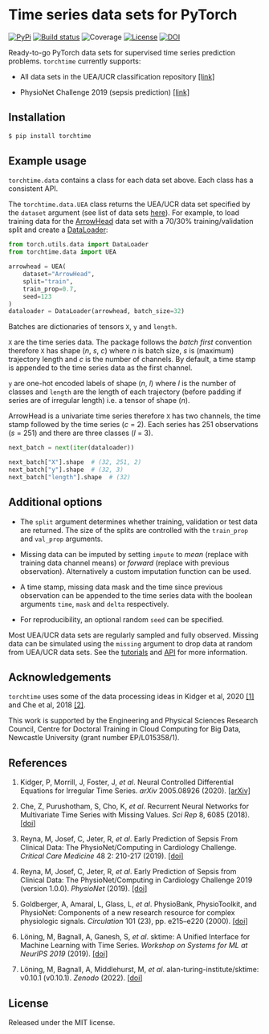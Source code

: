 # Time series data sets for PyTorch

[![PyPi](https://img.shields.io/pypi/v/torchtime)](https://pypi.org/project/torchtime)
[![Build status](https://img.shields.io/github/workflow/status/philipdarke/torchtime/build.svg)](https://github.com/philipdarke/torchtime/actions/workflows/build.yml)
![Coverage](https://philipdarke.com/torchtime/assets/coverage-badge.svg)
[![License](https://img.shields.io/github/license/philipdarke/torchtime.svg)](https://github.com/philipdarke/torchtime/blob/main/LICENSE)
[![DOI](https://zenodo.org/badge/475093888.svg)](https://zenodo.org/badge/latestdoi/475093888)

Ready-to-go PyTorch data sets for supervised time series prediction problems. `torchtime` currently supports:

* All data sets in the UEA/UCR classification repository [[link]](https://www.timeseriesclassification.com/)

* PhysioNet Challenge 2019 (sepsis prediction) [[link]](https://physionet.org/content/challenge-2019/1.0.0/)

## Installation

```bash
$ pip install torchtime
```

## Example usage

`torchtime.data` contains a class for each data set above. Each class has a consistent API.

The `torchtime.data.UEA` class returns the UEA/UCR data set specified by the `dataset` argument (see list of data sets [here](https://www.timeseriesclassification.com/dataset.php)). For example, to load training data for the [ArrowHead](https://www.timeseriesclassification.com/description.php?Dataset=ArrowHead) data set with a 70/30% training/validation split and create a [DataLoader](https://pytorch.org/docs/stable/data.html#torch.utils.data.DataLoader):

```python
from torch.utils.data import DataLoader
from torchtime.data import UEA

arrowhead = UEA(
    dataset="ArrowHead",
    split="train",
    train_prop=0.7,
    seed=123
)
dataloader = DataLoader(arrowhead, batch_size=32)
```

Batches are dictionaries of tensors `X`, `y` and `length`.

`X` are the time series data. The package follows the *batch first* convention therefore `X` has shape (*n*, *s*, *c*) where *n* is batch size, *s* is (maximum) trajectory length and *c* is the number of channels. By default, a time stamp is appended to the time series data as the first channel.

`y` are one-hot encoded labels of shape (*n*, *l*) where *l* is the number of classes and `length` are the length of each trajectory (before padding if series are of irregular length) i.e. a tensor of shape (*n*).

ArrowHead is a univariate time series therefore `X` has two channels, the time stamp followed by the time series (*c* = 2). Each series has 251 observations (*s* = 251) and there are three classes (*l* = 3).

```python
next_batch = next(iter(dataloader))

next_batch["X"].shape  # (32, 251, 2)
next_batch["y"].shape  # (32, 3)
next_batch["length"].shape  # (32)
```

## Additional options

* The `split` argument determines whether training, validation or test data are returned. The size of the splits are controlled with the `train_prop` and `val_prop` arguments.

* Missing data can be imputed by setting `impute` to *mean* (replace with training data channel means) or *forward* (replace with previous observation). Alternatively a custom imputation function can be used.

* A time stamp, missing data mask and the time since previous observation can be appended to the time series data with the boolean arguments ``time``, ``mask`` and ``delta`` respectively.

* For reproducibility, an optional random `seed` can be specified.

Most UEA/UCR data sets are regularly sampled and fully observed. Missing data can be simulated using the `missing` argument to drop data at random from UEA/UCR data sets. See the [tutorials](https://philipdarke.com/torchtime/tutorials/index.html) and [API](https://philipdarke.com/torchtime/api/index.html) for more information.

## Acknowledgements

`torchtime` uses some of the data processing ideas in Kidger et al, 2020 [[1]](https://arxiv.org/abs/2005.08926) and Che et al, 2018 [[2]](https://doi.org/10.1038/s41598-018-24271-9).

This work is supported by the Engineering and Physical Sciences Research Council, Centre for Doctoral Training in Cloud Computing for Big Data, Newcastle University (grant number EP/L015358/1).

## References

1. Kidger, P, Morrill, J, Foster, J, *et al*. Neural Controlled Differential Equations for Irregular Time Series. *arXiv* 2005.08926 (2020). [[arXiv]](https://arxiv.org/abs/2005.08926)

1. Che, Z, Purushotham, S, Cho, K, *et al*. Recurrent Neural Networks for Multivariate Time Series with Missing Values. *Sci Rep* 8, 6085 (2018). [[doi]](https://doi.org/10.1038/s41598-018-24271-9)

1. Reyna, M, Josef, C, Jeter, R, *et al*. Early Prediction of Sepsis From Clinical Data: The PhysioNet/Computing in Cardiology Challenge. *Critical Care Medicine* 48 2: 210-217 (2019). [[doi]](https://doi.org/10.1097/CCM.0000000000004145)

1. Reyna, M, Josef, C, Jeter, R, *et al*. Early Prediction of Sepsis from Clinical Data: The PhysioNet/Computing in Cardiology Challenge 2019 (version 1.0.0). *PhysioNet* (2019). [[doi]](https://doi.org/10.13026/v64v-d857)

1. Goldberger, A, Amaral, L, Glass, L, *et al*. PhysioBank, PhysioToolkit, and PhysioNet: Components of a new research resource for complex physiologic signals. *Circulation* 101 (23), pp. e215–e220 (2000). [[doi]](https://doi.org/10.1161/01.cir.101.23.e215)

1. Löning, M, Bagnall, A, Ganesh, S, *et al*. sktime: A Unified Interface for Machine Learning with Time Series. *Workshop on Systems for ML at NeurIPS 2019* (2019). [[doi]](https://doi.org/10.5281/zenodo.3970852)

1. Löning, M, Bagnall, A, Middlehurst, M, *et al*. alan-turing-institute/sktime: v0.10.1 (v0.10.1). *Zenodo* (2022). [[doi]](https://doi.org/10.5281/zenodo.6191159)

## License

Released under the MIT license.
